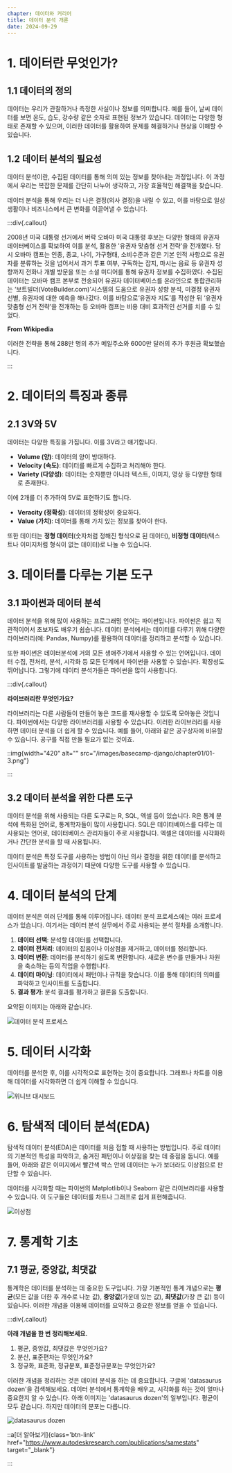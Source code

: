 ```yaml
---
chapter: 데이터와 커리어
title: 데이터 분석 개론
date: 2024-09-29
---
```


# 1. 데이터란 무엇인가?

## 1.1 데이터의 정의

데이터는 우리가 관찰하거나 측정한 사실이나 정보를 의미합니다. 예를 들어, 날씨 데이터를 보면 온도, 습도, 강수량 같은 숫자로 표현된 정보가 있습니다. 데이터는 다양한 형태로 존재할 수 있으며, 이러한 데이터를 활용하여 문제를 해결하거나 현상을 이해할 수 있습니다.

## 1.2 데이터 분석의 필요성

데이터 분석이란, 수집된 데이터를 통해 의미 있는 정보를 찾아내는 과정입니다. 이 과정에서 우리는 복잡한 문제를 간단히 나누어 생각하고, 가장 효율적인 해결책을 찾습니다.

데이터 분석을 통해 우리는 더 나은 결정(의사 결정)을 내릴 수 있고, 이를 바탕으로 일상생활이나 비즈니스에서 큰 변화를 이끌어낼 수 있습니다.

:::div{.callout}

2008년 미국 대통령 선거에서 버락 오바마 미국 대통령 후보는 다양한 형태의 유권자 데이터베이스를 확보하여 이를 분석, 활용한 '유권자 맞춤형 선거 전략'을 전개했다. 당시 오바마 캠프는 인종, 종교, 나이, 가구형태, 소비수준과 같은 기본 인적 사항으로 유권자를 분류하는 것을 넘어서서 과거 투표 여부, 구독하는 잡지, 마시는 음료 등 유권자 성향까지 전화나 개별 방문을 또는 소셜 미디어를 통해 유권자 정보를 수집하였다. 수집된 데이터는 오바마 캠프 본부로 전송되어 유권자 데이터베이스를 온라인으로 통합관리하는 ‘보트빌더(VoteBuilder.com)’시스템의 도움으로 유권자 성향 분석, 미결정 유권자 선별, 유권자에 대한 예측을 해나갔다. 이를 바탕으로‘유권자 지도’를 작성한 뒤 ‘유권자 맞춤형 선거 전략’을 전개하는 등 오바마 캠프는 비용 대비 효과적인 선거를 치를 수 있었다. 

__From Wikipedia__

이러한 전략을 통해 288만 명의 추가 메일주소와 6000만 달러의 추가 후원금 확보했습니다.

:::

# 2. 데이터의 특징과 종류

## 2.1 3V와 5V

데이터는 다양한 특징을 가집니다. 이를 3V라고 얘기합니다.

- **Volume (양)**: 데이터의 양이 방대하다.
- **Velocity (속도)**: 데이터를 빠르게 수집하고 처리해야 한다.
- **Variety (다양성)**: 데이터는 숫자뿐만 아니라 텍스트, 이미지, 영상 등 다양한 형태로 존재한다.

이에 2개를 더 추가하여 5V로 표현하기도 합니다.

- **Veracity (정확성)**: 데이터의 정확성이 중요하다.
- **Value (가치)**: 데이터를 통해 가치 있는 정보를 찾아야 한다.

또한 데이터는 **정형 데이터**(숫자처럼 정해진 형식으로 된 데이터), **비정형 데이터**(텍스트나 이미지처럼 형식이 없는 데이터)로 나눌 수 있습니다.


# 3. 데이터를 다루는 기본 도구

## 3.1 파이썬과 데이터 분석

데이터 분석을 위해 많이 사용하는 프로그래밍 언어는 파이썬입니다. 파이썬은 쉽고 직관적이어서 초보자도 배우기 쉽습니다. 데이터 분석에서는 데이터를 다루기 위해 다양한 라이브러리(예: Pandas, Numpy)를 활용하여 데이터를 정리하고 분석할 수 있습니다.

또한 파이썬은 데이터분석에 거의 모든 생애주기에서 사용할 수 있는 언어입니다. 데이터 수집, 전처리, 분석, 시각화 등 모든 단계에서 파이썬을 사용할 수 있습니다. 확장성도 뛰어납니다. 그렇기에 데이터 분석가들은 파이썬을 많이 사용합니다.

:::div{.callout}

**라이브러리란 무엇인가요?**

라이브러리는 다른 사람들이 만들어 놓은 코드를 재사용할 수 있도록 모아놓은 것입니다. 파이썬에서는 다양한 라이브러리를 사용할 수 있습니다. 이러한 라이브러리를 사용하면 데이터 분석을 더 쉽게 할 수 있습니다. 예를 들어, 아래와 같은 공구상자에 비유할 수 있습니다. 공구를 직접 만들 필요가 없는 것이죠.

::img{width="420" alt="" src="/images/basecamp-django/chapter01/01-3.png"}

:::

## 3.2 데이터 분석을 위한 다른 도구

데이터 분석을 위해 사용되는 다른 도구로는 R, SQL, 엑셀 등이 있습니다. R은 통계 분석에 특화된 언어로, 통계학자들이 많이 사용합니다. SQL은 데이터베이스를 다루는 데 사용되는 언어로, 데이터베이스 관리자들이 주로 사용합니다. 엑셀은 데이터를 시각화하거나 간단한 분석을 할 때 사용됩니다.

데이터 분석은 특정 도구를 사용하는 방법이 아닌 의사 결정을 위한 데이터를 분석하고 인사이트를 발굴하는 과정이기 때문에 다양한 도구를 사용할 수 있습니다.

# 4. 데이터 분석의 단계

데이터 분석은 여러 단계를 통해 이루어집니다. 데이터 분석 프로세스에는 여러 프로세스가 있습니다. 여기서는 데이터 분석 실무에서 주로 사용되는 분석 절차를 소개합니다.

1. **데이터 선택**: 분석할 데이터를 선택합니다.
2. **데이터 전처리**: 데이터의 잡음이나 이상점을 제거하고, 데이터를 정리합니다.
3. **데이터 변환**: 데이터를 분석하기 쉽도록 변환합니다. 새로운 변수를 만들거나 차원을 축소하는 등의 작업을 수행합니다.
4. **데이터 마이닝**: 데이터에서 패턴이나 규칙을 찾습니다. 이를 통해 데이터의 의미를 파악하고 인사이트를 도출합니다.
5. **결과 평가**: 분석 결과를 평가하고 결론을 도출합니다.

요약된 이미지는 아래와 같습니다.

![데이터 분석 프로세스](/images/basecamp-data-analysis/01-2-1.png)

# 5. 데이터 시각화

데이터를 분석한 후, 이를 시각적으로 표현하는 것이 중요합니다. 그래프나 차트를 이용해 데이터를 시각화하면 더 쉽게 이해할 수 있습니다.

![위니브 대시보드](/images/basecamp-fastapi/chapter01/01-1-2.png)

# 6. 탐색적 데이터 분석(EDA)

탐색적 데이터 분석(EDA)은 데이터를 처음 접할 때 사용하는 방법입니다. 주로 데이터의 기본적인 특성을 파악하고, 숨겨진 패턴이나 이상점을 찾는 데 중점을 둡니다. 예를 들어, 아래와 같은 이미지에서 빨간색 박스 안에 데이터는 누가 보더라도 이상점으로 판단할 수 있습니다.

데이터를 시각화할 때는 파이썬의 Matplotlib이나 Seaborn 같은 라이브러리를 사용할 수 있습니다. 이 도구들은 데이터를 차트나 그래프로 쉽게 표현해줍니다.

![이상점](/images/basecamp-data-analysis/01-2-2.png)

# 7. 통계학 기초

## 7.1 평균, 중앙값, 최댓값

통계학은 데이터를 분석하는 데 중요한 도구입니다. 가장 기본적인 통계 개념으로는 **평균**(모든 값을 더한 후 개수로 나눈 값), **중앙값**(가운데 있는 값), **최댓값**(가장 큰 값) 등이 있습니다. 이러한 개념을 이용해 데이터를 요약하고 중요한 정보를 얻을 수 있습니다.

:::div{.callout}

**아래 개념을 한 번 정리해보세요.**

1. 평균, 중앙값, 최댓값은 무엇인가요?
2. 분산, 표준편차는 무엇인가요?
3. 정규화, 표준화, 정규분포, 표준정규분포는 무엇인가요?

이러한 개념을 정리하는 것은 데이터 분석을 하는 데 중요합니다. 구글에 'datasaurus dozen'을 검색해보세요. 데이터 분석에서 통계학을 배우고, 시각화를 하는 것이 얼마나 중요한지 알 수 있습니다. 아래 이미지는 'datasaurus dozen'의 일부입니다. 평균이 모두 같습니다. 하지만 데이터의 분포는 다릅니다.

![datasaurus dozen](/images/basecamp-data-analysis/01-2-3.gif)

::a[더 알아보기]{class='btn-link' href="https://www.autodeskresearch.com/publications/samestats" target="_blank"}

:::